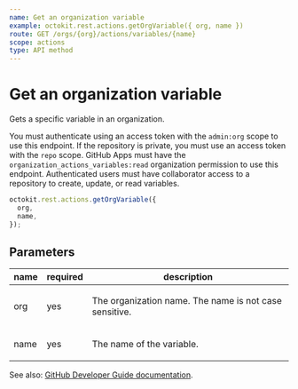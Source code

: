 ```yaml
---
name: Get an organization variable
example: octokit.rest.actions.getOrgVariable({ org, name })
route: GET /orgs/{org}/actions/variables/{name}
scope: actions
type: API method
---
```


# Get an organization variable

Gets a specific variable in an organization.

You must authenticate using an access token with the `admin:org` scope to use this endpoint.
If the repository is private, you must use an access token with the `repo` scope.
GitHub Apps must have the `organization_actions_variables:read` organization permission to use this endpoint.
Authenticated users must have collaborator access to a repository to create, update, or read variables.

```js
octokit.rest.actions.getOrgVariable({
  org,
  name,
});
```

## Parameters

<table>
  <thead>
    <tr>
      <th>name</th>
      <th>required</th>
      <th>description</th>
    </tr>
  </thead>
  <tbody>
    <tr><td>org</td><td>yes</td><td>

The organization name. The name is not case sensitive.

</td></tr>
<tr><td>name</td><td>yes</td><td>

The name of the variable.

</td></tr>
  </tbody>
</table>

See also: [GitHub Developer Guide documentation](https://docs.github.com/rest/actions/variables#get-an-organization-variable).
